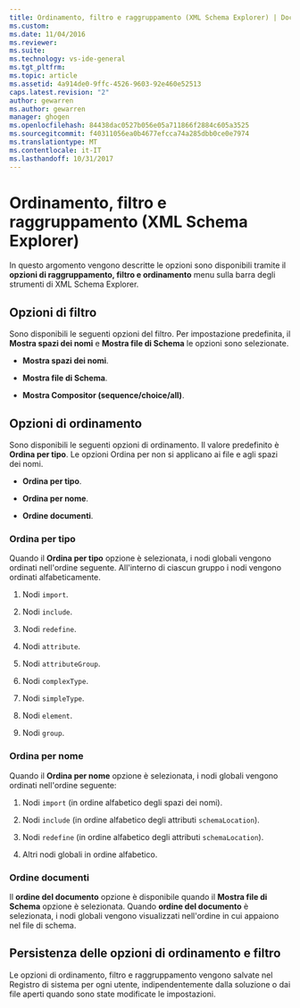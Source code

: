 ```yaml
---
title: Ordinamento, filtro e raggruppamento (XML Schema Explorer) | Documenti Microsoft
ms.custom: 
ms.date: 11/04/2016
ms.reviewer: 
ms.suite: 
ms.technology: vs-ide-general
ms.tgt_pltfrm: 
ms.topic: article
ms.assetid: 4a914de0-9ffc-4526-9603-92e460e52513
caps.latest.revision: "2"
author: gewarren
ms.author: gewarren
manager: ghogen
ms.openlocfilehash: 84438dac0527b056e05a711866f2884c605a3525
ms.sourcegitcommit: f40311056ea0b4677efcca74a285dbb0ce0e7974
ms.translationtype: MT
ms.contentlocale: it-IT
ms.lasthandoff: 10/31/2017
---
```

# <a name="sorting-filtering-and-grouping-xml-schema-explorer"></a>Ordinamento, filtro e raggruppamento (XML Schema Explorer)
In questo argomento vengono descritte le opzioni sono disponibili tramite il **opzioni di raggruppamento, filtro e ordinamento** menu sulla barra degli strumenti di XML Schema Explorer.  
  
## <a name="filter-options"></a>Opzioni di filtro  
 Sono disponibili le seguenti opzioni del filtro. Per impostazione predefinita, il **Mostra spazi dei nomi** e **Mostra file di Schema** le opzioni sono selezionate.  
  
-   **Mostra spazi dei nomi**.  
  
-   **Mostra file di Schema**.  
  
-   **Mostra Compositor (sequence/choice/all)**.  
  
## <a name="sorting-options"></a>Opzioni di ordinamento  
 Sono disponibili le seguenti opzioni di ordinamento. Il valore predefinito è **Ordina per tipo**. Le opzioni Ordina per non si applicano ai file e agli spazi dei nomi.  
  
-   **Ordina per tipo**.  
  
-   **Ordina per nome**.  
  
-   **Ordine documenti**.  
  
### <a name="sort-by-type"></a>Ordina per tipo  
 Quando il **Ordina per tipo** opzione è selezionata, i nodi globali vengono ordinati nell'ordine seguente. All'interno di ciascun gruppo i nodi vengono ordinati alfabeticamente.  
  
1.  Nodi `import`.  
  
2.  Nodi `include`.  
  
3.  Nodi `redefine`.  
  
4.  Nodi `attribute`.  
  
5.  Nodi `attributeGroup`.  
  
6.  Nodi `complexType`.  
  
7.  Nodi `simpleType`.  
  
8.  Nodi `element`.  
  
9. Nodi `group`.  
  
### <a name="sort-by-name"></a>Ordina per nome  
 Quando il **Ordina per nome** opzione è selezionata, i nodi globali vengono ordinati nell'ordine seguente:  
  
1.  Nodi `import` (in ordine alfabetico degli spazi dei nomi).  
  
2.  Nodi `include` (in ordine alfabetico degli attributi `schemaLocation`).  
  
3.  Nodi `redefine` (in ordine alfabetico degli attributi `schemaLocation`).  
  
4.  Altri nodi globali in ordine alfabetico.  
  
### <a name="document-order"></a>Ordine documenti  
 Il **ordine del documento** opzione è disponibile quando il **Mostra file di Schema** opzione è selezionata. Quando **ordine del documento** è selezionata, i nodi globali vengono visualizzati nell'ordine in cui appaiono nel file di schema.  
  
## <a name="persisting-sortfilter-options"></a>Persistenza delle opzioni di ordinamento e filtro  
 Le opzioni di ordinamento, filtro e raggruppamento vengono salvate nel Registro di sistema per ogni utente, indipendentemente dalla soluzione o dai file aperti quando sono state modificate le impostazioni.
